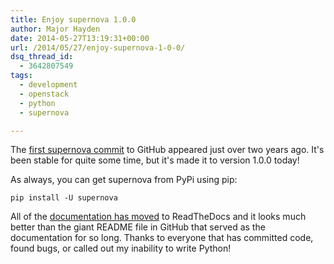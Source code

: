 ```yaml
---
title: Enjoy supernova 1.0.0
author: Major Hayden
date: 2014-05-27T13:19:31+00:00
url: /2014/05/27/enjoy-supernova-1-0-0/
dsq_thread_id:
  - 3642807549
tags:
  - development
  - openstack
  - python
  - supernova

---
```

The [first supernova commit][1] to GitHub appeared just over two years ago. It's been stable for quite some time, but it's made it to version 1.0.0 today!

As always, you can get supernova from PyPi using pip:

```
pip install -U supernova
```


All of the [documentation has moved][2] to ReadTheDocs and it looks much better than the giant README file in GitHub that served as the documentation for so long. Thanks to everyone that has committed code, found bugs, or called out my inability to write Python!

 [1]: https://github.com/major/supernova/commit/2e225bd20b1c1385b972f7e931b9af3ab6419a88
 [2]: http://supernova.readthedocs.org/
